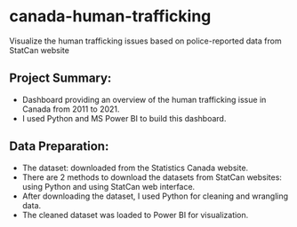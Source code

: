# canada-human-trafficking
Visualize the human trafficking issues based on police-reported data from StatCan website

## Project Summary:
* Dashboard providing an overview of the human trafficking issue in Canada from 2011 to 2021.
* I used Python and MS Power BI to build this dashboard.

## Data Preparation:
* The dataset: downloaded from the Statistics Canada website.
* There are 2 methods to download the datasets from StatCan websites: using Python and using StatCan web interface.
* After downloading the dataset, I used Python for cleaning and wrangling data.
* The cleaned dataset was loaded to Power BI for visualization.
